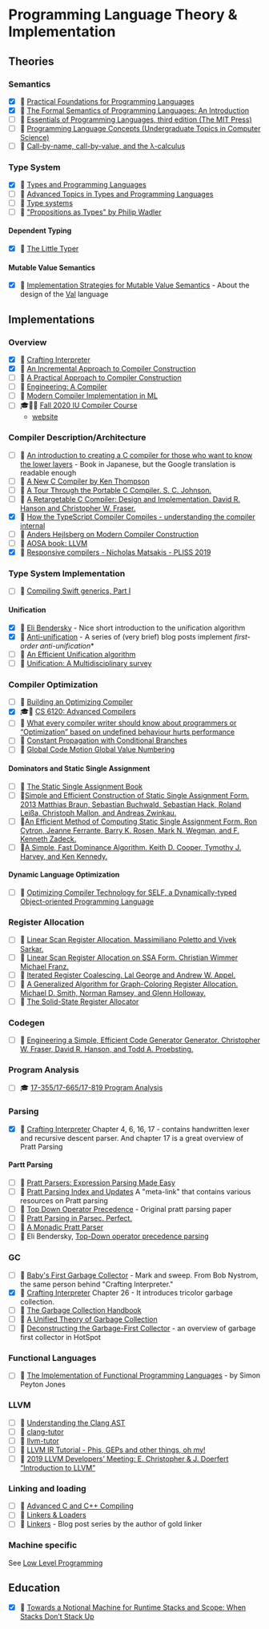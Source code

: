 # Programming Language Theory & Implementation
## Theories
### Semantics
- [x] 📘 [Practical Foundations for Programming Languages](http://www.cs.cmu.edu/~rwh/pfpl/)
- [x] 📘 [The Formal Semantics of Programming Languages: An Introduction](https://mitpress.mit.edu/books/formal-semantics-programming-languages)
- [ ] 📘 [Essentials of Programming Languages, third edition (The MIT Press)](https://www.amazon.com/Essentials-Programming-Languages-MIT-Press/dp/0262062798)
- [ ] 📘 [Programming Language Concepts (Undergraduate Topics in Computer Science)](https://www.amazon.com/Programming-Language-Concepts-Undergraduate-Computer/dp/1447141555)
- [ ] 📄 [Call-by-name, call-by-value, and the λ-calculus](https://homepages.inf.ed.ac.uk/gdp/publications/cbn_cbv_lambda.pdf)

### Type System
- [x] 📘 [Types and Programming Languages](https://mitpress.mit.edu/books/types-and-programming-languages)
- [ ] 📘 [Advanced Topics in Types and Programming Languages](https://www.cis.upenn.edu/~bcpierce/attapl/)
- [ ] 📄 [Type systems](http://lucacardelli.name/papers/typesystems.pdf)
- [ ] 🎥 ["Propositions as Types" by Philip Wadler](https://www.youtube.com/watch?v=IOiZatlZtGU)

#### Dependent Typing
- [x] 📘 [The Little Typer](https://mitpress.mit.edu/books/little-typer)

#### Mutable Value Semantics
- [x] 📄 [Implementation Strategies for Mutable Value Semantics](https://www.jot.fm/issues/issue_2022_02/article2.pdf) - About the design of the [Val](https://www.val-lang.dev/) language

## Implementations

### Overview
- [x] 📘 [Crafting Interpreter](http://www.craftinginterpreters.com/)
- [x] 📄 [An Incremental Approach to Compiler Construction](http://scheme2006.cs.uchicago.edu/11-ghuloum.pdf)
- [ ] 📘 [A Practical Approach to Compiler Construction](https://www.amazon.com/Practical-Approach-Compiler-Construction-Undergraduate/dp/3319527878)
- [ ] 📘 [Engineering: A Compiler](https://www.amazon.com/Engineering-Compiler-Keith-D-Cooper-dp-0128154128/dp/0128154128)
- [ ] 📘 [Modern Compiler Implementation in ML](https://www.amazon.com/Modern-Compiler-Implement-Andrew-Appel/dp/0521607647)
- [ ] 🎓🎥📘 [Fall 2020 IU Compiler Course](https://github.com/IUCompilerCourse/IU-P423-P523-E313-E513-Fall-2020)
    - [website](https://iucompilercourse.github.io/IU-P423-P523-E313-E513-Fall-2020/)

### Compiler Description/Architecture
- [ ] 📘 [An introduction to creating a C compiler for those who want to know the lower layers](https://www-sigbus-info.translate.goog/compilerbook?_x_tr_sl=auto&_x_tr_tl=en&_x_tr_hl=en) - Book in Japanese, but the Google translation is readable enough
- [ ] 📄 [A New C Compiler by Ken Thompson](http://c9x.me/compile/bib/new-c.pdf)
- [ ] 📄 [A Tour Through the Portable C Compiler. S. C. Johnson.](http://c9x.me/compile/bib/pcc-tour.pdf)
- [ ] 📘 [A Retargetable C Compiler: Design and Implementation. David R. Hanson and Christopher W. Fraser.](https://www.amazon.com/Retargetable-Compiler-Design-Implementation/dp/0805316701)
- [x] 🎥 [How the TypeScript Compiler Compiles - understanding the compiler internal](https://www.cs.cornell.edu/courses/cs6120/2020fa/self-guided/)
- [ ] 🎥 [Anders Hejlsberg on Modern Compiler Construction](https://channel9.msdn.com/Blogs/Seth-Juarez/Anders-Hejlsberg-on-Modern-Compiler-Construction)
- [ ] 📘 [AOSA book: LLVM](https://aosabook.org/en/llvm.html)
- [x] 🎥 [Responsive compilers - Nicholas Matsakis - PLISS 2019](https://youtu.be/N6b44kMS6OM)

### Type System Implementation
- [ ] 📄 [Compiling Swift generics, Part I](https://forums.swift.org/t/compiling-swift-generics-part-i/60898)

#### Unification
- [x] 🔗 [Eli Bendersky](https://eli.thegreenplace.net/2018/unification) - Nice short introduction to the unification algorithm
- [x] 🔗 [Anti-unification](https://ericlippert.com/?s=unification) - A series of (very brief) blog posts implement _first-order anti-unification_*
- [ ] 📄 [An Efficient Unification algorithm](https://dl.acm.org/doi/pdf/10.1145/357162.357169)
- [ ] 📄 [Unification: A Multidisciplinary survey](https://cslab.pepperdine.edu/warford/cosc450/Unification-Knight.pdf)

### Compiler Optimization
- [ ] 📘 [Building an Optimizing Compiler](https://keybase.theophile.me/info/morgan-optimizing-compiler.pdf)
- [x] 🎓🎥 [CS 6120: Advanced Compilers](https://www.cs.cornell.edu/courses/cs6120/2020fa/self-guided/)
- [ ] 📄 [What every compiler writer should know about programmers or “Optimization” based on undefined behaviour hurts performance](http://c9x.me/compile/bib/ubc.pdf)
- [ ] 📄 [Constant Propagation with Conditional Branches](http://c9x.me/compile/bib/constpropssa.pdf)
- [ ] 📄 [Global Code Motion Global Value Numbering](http://c9x.me/compile/bib/click-gvn.pdf)

#### Dominators and Static Single Assignment
- [ ] 📘 [The Static Single Assignment Book](http://ssabook.gforge.inria.fr/latest/book.pdf)
- [ ] 📄[Simple and Efficient Construction of Static Single Assignment Form. 2013 Matthias Braun, Sebastian Buchwald, Sebastian Hack, Roland Leißa, Christoph Mallon, and Andreas Zwinkau.](http://c9x.me/compile/bib/braun13cc.pdf)
- [ ] 📄[An Efficient Method of Computing Static Single Assignment Form. Ron Cytron, Jeanne Ferrante, Barry K. Rosen, Mark N. Wegman, and F. Kenneth Zadeck.](http://c9x.me/compile/bib/ssa.pdf)
- [ ] 📄[A Simple, Fast Dominance Algorithm. Keith D. Cooper, Tymothy J. Harvey, and Ken Kennedy.](http://c9x.me/compile/bib/quickdom.pdf)

#### Dynamic Language Optimization
- [ ] 📄 [Optimizing Compiler Technology for SELF, a Dynamically-typed Object-oriented Programming Language](https://dl.acm.org/doi/10.1145/74818.74831)

### Register Allocation
- [ ] 📄 [Linear Scan Register Allocation. Massimiliano Poletto and Vivek Sarkar.](http://c9x.me/compile/bib/linearscan.pdf)
- [ ] 📄 [Linear Scan Register Allocation on SSA Form. Christian Wimmer Michael Franz.](http://c9x.me/compile/bib/Wimmer10a.pdf)
- [ ] 📄 [Iterated Register Coalescing. Lal George and Andrew W. Appel.](http://c9x.me/compile/bib/irc.pdf)
- [ ] 📄 [A Generalized Algorithm for Graph-Coloring Register Allocation. Michael D. Smith, Norman Ramsey, and Glenn Holloway.](http://c9x.me/compile/bib/pcc-rega.pdf)
- [ ] 🔗 [The Solid-State Register Allocator](https://www.mattkeeter.com/blog/2022-10-04-ssra)

### Codegen
- [ ] 📄 [Engineering a Simple, Efficient Code Generator Generator. Christopher W. Fraser, David R. Hanson, and Todd A. Proebsting.](http://c9x.me/compile/bib/iburg.pdf)

### Program Analysis
- [ ] 🎓 [17-355/17-665/17-819 Program Analysis](http://www.cs.cmu.edu/~aldrich/courses/17-355-19sp/)

### Parsing
- [x] 📘 [Crafting Interpreter](http://www.craftinginterpreters.com/) Chapter 4, 6, 16, 17 - 
contains handwritten lexer and recursive descent parser. And chapter 17 is a great overview of Pratt Parsing

#### Partt Parsing
- [ ] 🔗 [Pratt Parsers: Expression Parsing Made Easy](http://journal.stuffwithstuff.com/2011/03/19/pratt-parsers-expression-parsing-made-easy/)
- [ ] 🔗 [Pratt Parsing Index and Updates](https://www.oilshell.org/blog/2017/03/31.html) A "meta-link" that contains various resources on Pratt parsing
- [ ] 🔗 [Top Down Operator Precedence](https://tdop.github.io/) - Original pratt parsing paper
- [ ] 🔗 [Pratt Parsing in Parsec. Perfect.](http://kindlang.blogspot.com/2016/08/pratt-parsing-in-parsec-perfect.html)
- [ ] 🔗 [A Monadic Pratt Parser](https://matthewmanela.com/blog/a-monadic-pratt-parser/)
- [ ] 🔗 Eli Bendersky, [Top-Down operator precedence parsing](https://eli.thegreenplace.net/2010/01/02/top-down-operator-precedence-parsing)

### GC
- [ ] 🔗 [Baby's First Garbage Collector](https://journal.stuffwithstuff.com/2013/12/08/babys-first-garbage-collector/) - Mark and sweep. From Bob Nystrom, the same person behind "Crafting Interpreter."
- [x] 📘 [Crafting Interpreter](http://www.craftinginterpreters.com/) Chapter 26 - It introduces tricolor garbage collection.
- [ ] 📘 [The Garbage Collection Handbook](https://gchandbook.org/)
- [ ] 📄 [A Unified Theory of Garbage Collection](https://researcher.watson.ibm.com/researcher/files/us-bacon/Bacon04Unified.pdf)
- [ ] 📄 [Deconstructing the Garbage-First Collector](https://users.cecs.anu.edu.au/~steveb/pubs/papers/g1-vee-2020.pdf) - an overview of garbage first collector in HotSpot

### Functional Languages
- [ ] 📘 [The Implementation of Functional Programming Languages](https://www.microsoft.com/en-us/research/wp-content/uploads/1987/01/slpj-book-1987-small.pdf) - by Simon Peyton Jones

### LLVM
- [ ] 🔗 [Understanding the Clang AST](https://lowlevelbits.org/how-to-learn-compilers-llvm-edition/)
- [ ] 🔗 [clang-tutor](https://github.com/banach-space/clang-tutor/)
- [ ] 🔗 [llvm-tutor](https://github.com/banach-space/llvm-tutor)
- [ ] 🎥 [LLVM IR Tutorial - Phis, GEPs and other things, oh my!](https://www.youtube.com/watch?v=m8G_S5LwlTo)
- [ ] 🎥 [2019 LLVM Developers’ Meeting: E. Christopher & J. Doerfert “Introduction to LLVM”](https://www.youtube.com/watch?v=J5xExRGaIIY)

###  Linking and loading
- [ ] 📘 [Advanced C and C++ Compiling](https://www.amazon.com/Advanced-C-Compiling-Milan-Stevanovic/dp/1430266678)
- [ ] 📘 [Linkers & Loaders](https://www.amazon.com/dp/1558604960)
- [ ] 🔗 [Linkers](https://www.airs.com/blog/archives/38) - Blog post series by the author of gold linker

### Machine specific
See [Low Level Programming](low_level_programming.md)

## Education
- [x] 📄 [Towards a Notional Machine for Runtime Stacks and Scope: When Stacks Don’t Stack Up](https://cs.brown.edu/~sk/Publications/Papers/Published/ck-nm-stacks/)
